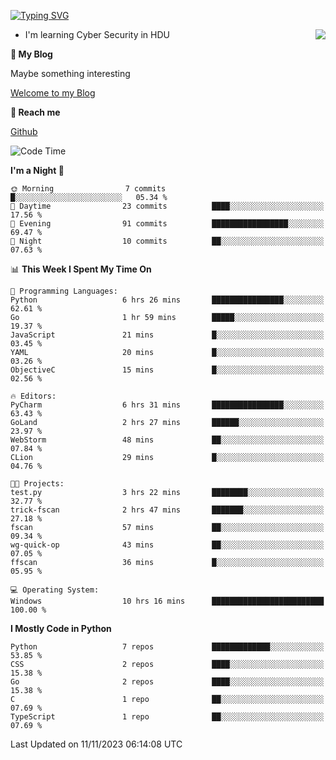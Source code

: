 [![Typing SVG](https://readme-typing-svg.herokuapp.com?font=Fira+Code&pause=1000&random=false&width=450&height=60&lines=Hello+%F0%9F%91%8B%F0%9F%8F%BB;I'm+JBNRZ)](https://git.io/typing-svg)

<a href="#">
  <img align="right" src="https://github-readme-stats.vercel.app/api?username=JBNRZ&show_icons=true&bg_color=15,f2f7fd,E0EAFC" />
</a>

- I'm learning Cyber Security in HDU

 **🌱 My Blog**

Maybe something interesting

[Welcome to my Blog](https://jbnrz.com.cn/)

 **💬 Reach me** 

[Github](https://github.com/JBNRZ)


<!--START_SECTION:waka-->
![Code Time](http://img.shields.io/badge/Code%20Time-83%20hrs%2020%20mins-blue)

**I'm a Night 🦉** 

```text
🌞 Morning                7 commits           █░░░░░░░░░░░░░░░░░░░░░░░░   05.34 % 
🌆 Daytime                23 commits          ████░░░░░░░░░░░░░░░░░░░░░   17.56 % 
🌃 Evening                91 commits          █████████████████░░░░░░░░   69.47 % 
🌙 Night                  10 commits          ██░░░░░░░░░░░░░░░░░░░░░░░   07.63 % 
```


📊 **This Week I Spent My Time On** 

```text
💬 Programming Languages: 
Python                   6 hrs 26 mins       ████████████████░░░░░░░░░   62.61 % 
Go                       1 hr 59 mins        █████░░░░░░░░░░░░░░░░░░░░   19.37 % 
JavaScript               21 mins             █░░░░░░░░░░░░░░░░░░░░░░░░   03.45 % 
YAML                     20 mins             █░░░░░░░░░░░░░░░░░░░░░░░░   03.26 % 
ObjectiveC               15 mins             █░░░░░░░░░░░░░░░░░░░░░░░░   02.56 % 

🔥 Editors: 
PyCharm                  6 hrs 31 mins       ████████████████░░░░░░░░░   63.43 % 
GoLand                   2 hrs 27 mins       ██████░░░░░░░░░░░░░░░░░░░   23.97 % 
WebStorm                 48 mins             ██░░░░░░░░░░░░░░░░░░░░░░░   07.84 % 
CLion                    29 mins             █░░░░░░░░░░░░░░░░░░░░░░░░   04.76 % 

🐱‍💻 Projects: 
test.py                  3 hrs 22 mins       ████████░░░░░░░░░░░░░░░░░   32.77 % 
trick-fscan              2 hrs 47 mins       ███████░░░░░░░░░░░░░░░░░░   27.18 % 
fscan                    57 mins             ██░░░░░░░░░░░░░░░░░░░░░░░   09.34 % 
wg-quick-op              43 mins             ██░░░░░░░░░░░░░░░░░░░░░░░   07.05 % 
ffscan                   36 mins             █░░░░░░░░░░░░░░░░░░░░░░░░   05.95 % 

💻 Operating System: 
Windows                  10 hrs 16 mins      █████████████████████████   100.00 % 
```

**I Mostly Code in Python** 

```text
Python                   7 repos             █████████████░░░░░░░░░░░░   53.85 % 
CSS                      2 repos             ████░░░░░░░░░░░░░░░░░░░░░   15.38 % 
Go                       2 repos             ████░░░░░░░░░░░░░░░░░░░░░   15.38 % 
C                        1 repo              ██░░░░░░░░░░░░░░░░░░░░░░░   07.69 % 
TypeScript               1 repo              ██░░░░░░░░░░░░░░░░░░░░░░░   07.69 % 
```




 Last Updated on 11/11/2023 06:14:08 UTC
<!--END_SECTION:waka-->
